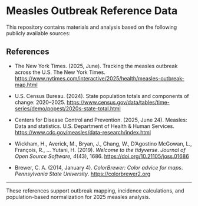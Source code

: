 # Measles Outbreak Reference Data

This repository contains materials and analysis based on the following publicly available sources:

## References

-   The New York Times. (2025, June). Tracking the measles outbreak across the U.S. The New York Times. <https://www.nytimes.com/interactive/2025/health/measles-outbreak-map.html>

-   U.S. Census Bureau. (2024). State population totals and components of change: 2020–2025. <https://www.census.gov/data/tables/time-series/demo/popest/2020s-state-total.html>

-   Centers for Disease Control and Prevention. (2025, June 24). Measles: Data and statistics. U.S. Department of Health & Human Services. <https://www.cdc.gov/measles/data-research/index.html>

-   Wickham, H., Averick, M., Bryan, J., Chang, W., D’Agostino McGowan, L., François, R., … Yutani, H. (2019). *Welcome to the tidyverse*. *Journal of Open Source Software, 4*(43), 1686. <https://doi.org/10.21105/joss.01686>

<!-- -->

-    Brewer, C. A. (2014, January 4). *ColorBrewer: Color advice for maps*. *Pennsylvania State University*. <https://colorbrewer2.org>

------------------------------------------------------------------------

These references support outbreak mapping, incidence calculations, and population-based normalization for 2025 measles analysis.
